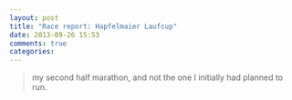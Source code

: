 ```yaml
---
layout: post
title: "Race report: Hapfelmaier Laufcup"
date: 2013-09-26 15:53
comments: true
categories: 
---
```

> my second half marathon, and not the one I initially had planned to run.
